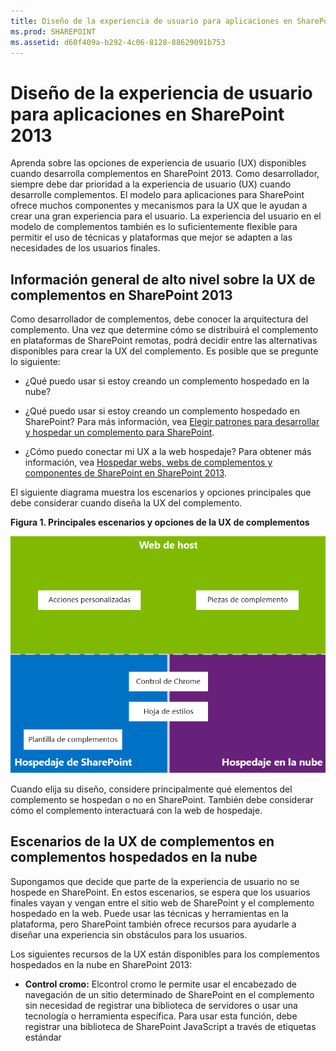 ```yaml
---
title: Diseño de la experiencia de usuario para aplicaciones en SharePoint 2013
ms.prod: SHAREPOINT
ms.assetid: d60f409a-b292-4c06-8128-88629091b753
---
```



# Diseño de la experiencia de usuario para aplicaciones en SharePoint 2013
Aprenda sobre las opciones de experiencia de usuario (UX) disponibles cuando desarrolla complementos en SharePoint 2013.
Como desarrollador, siempre debe dar prioridad a la experiencia de usuario (UX) cuando desarrolle complementos. El modelo para aplicaciones para SharePoint ofrece muchos componentes y mecanismos para la UX que le ayudan a crear una gran experiencia para el usuario. La experiencia del usuario en el modelo de complementos también es lo suficientemente flexible para permitir el uso de técnicas y plataformas que mejor se adapten a las necesidades de los usuarios finales.
  
    
    


## Información general de alto nivel sobre la UX de complementos en SharePoint 2013
<a name="SP15_UXdesignapps_overview"> </a>

Como desarrollador de complementos, debe conocer la arquitectura del complemento. Una vez que determine cómo se distribuirá el complemento en plataformas de SharePoint remotas, podrá decidir entre las alternativas disponibles para crear la UX del complemento. Es posible que se pregunte lo siguiente:
  
    
    

- ¿Qué puedo usar si estoy creando un complemento hospedado en la nube?
    
  
- ¿Qué puedo usar si estoy creando un complemento hospedado en SharePoint? Para más información, vea  [Elegir patrones para desarrollar y hospedar un complemento para SharePoint](choose-patterns-for-developing-and-hosting-your-sharepoint-add-in.md).
    
  
- ¿Cómo puedo conectar mi UX a la web hospedaje? Para obtener más información, vea  [Hospedar webs, webs de complementos y componentes de SharePoint en SharePoint 2013](host-webs-add-in-webs-and-sharepoint-components-in-sharepoint-2013.md).
    
  
El siguiente diagrama muestra los escenarios y opciones principales que debe considerar cuando diseña la UX del complemento.
  
    
    

**Figura 1. Principales escenarios y opciones de la UX de complementos**

  
    
    

  
    
    
![Principales escenarios de UX de aplicaciones](images/AppUX_landscape.png)
  
    
    
Cuando elija su diseño, considere principalmente qué elementos del complemento se hospedan o no en SharePoint. También debe considerar cómo el complemento interactuará con la web de hospedaje.
  
    
    

## Escenarios de la UX de complementos en complementos hospedados en la nube
<a name="SP15_UXdesignapps_devhosted"> </a>

Supongamos que decide que parte de la experiencia de usuario no se hospede en SharePoint. En estos escenarios, se espera que los usuarios finales vayan y vengan entre el sitio web de SharePoint y el complemento hospedado en la web. Puede usar las técnicas y herramientas en la plataforma, pero SharePoint también ofrece recursos para ayudarle a diseñar una experiencia sin obstáculos para los usuarios.
  
    
    
Los siguientes recursos de la UX están disponibles para los complementos hospedados en la nube en SharePoint 2013:
  
    
    

- **Control cromo:** Elcontrol cromo le permite usar el encabezado de navegación de un sitio determinado de SharePoint en el complemento sin necesidad de registrar una biblioteca de servidores o usar una tecnología o herramienta específica. Para usar esta función, debe registrar una biblioteca de SharePoint JavaScript a través de etiquetas estándar <script>. Puede proporcionar un marcador de posición con un elemento **div** HTML y además personalizar el control con las opciones disponibles. El control hereda su apariencia del sitio web de SharePoint especificado. Para obtener más información, vea [Usar el control cromo de cliente en complementos de SharePoint](use-the-client-chrome-control-in-sharepoint-add-ins.md).
    
   **Vea el vídeo: Control de cromo de SharePoint 2013**

  

  
    
    
![Vídeos](images/mod_icon_video.png)
  
    
    

  
    
    

  
    
    
- **Hoja de estilos:** Puede hacer una referencia a la hoja de estilos del sitio web de SharePoint en la Complemento de SharePoint y usarla para determinar el estilo de las páginas web con las clases disponibles. Además, si los usuarios finales cambian el tema del sitio web de SharePoint, el complemento puede adoptar el nuevo conjunto de estilos sin modificar la referencia en el complemento. Para obtener más información, vea [Usar una hoja de estilos del sitio web de SharePoint en complementos de SharePoint](use-a-sharepoint-website-s-style-sheet-in-sharepoint-add-ins.md).
    
  
La Figura 2 muestra los recursos en el modelo para aplicaciones para SharePoint para complementos hospedados en la nube.
  
    
    

**Figura 2. Recursos de la UX de complementos para complementos hospedados en la nube**

  
    
    

  
    
    
![Recursos de UX de aplicaciones para aplicaciones hospedadas por el desarrollador](images/AppUX_devhosted.png)
  
    
    

  
    
    

  
    
    

## Escenarios de la UX de complementos en complementos hospedados en SharePoint
<a name="SP15_UXdesignapps_SPhosted"> </a>

Si el complemento está hospedado en SharePoint, es menos probable que cambie mucho la experiencia de usuario cuando los usuarios se muevan entre la web de hospedaje y la web del complemento. Cuando se implementa el complemento, la web del complemento adopta la hoja de estilos y el tema de la web de hospedaje. Aún puede usar el control del contenedor visual y la hoja de estilos en un complemento hospedado en SharePoint, pero la diferencia más significativa con los escenarios hospedados en la nube es la disponibilidad de la plantilla de complementos.
  
    
    
El siguiente recurso de UX está disponible para los complementos hospedados en SharePoint:
  
    
    

- **Plantilla de complementos:** La plantilla de complementos incluye la página maestra **app.master**. Es la opción predeterminada cuando crea una web de complementos.
    
  
Los complementos hospedados en SharePoint también aprovechan los recursos y las tecnologías existentes en SharePoint, como la cinta, la infraestructura de elementos web y la representación del lado cliente.
  
    
    

## Escenarios para conectar la UX del complemento a la web de hospedaje
<a name="SP15_UXdesignapps_connectingappUX"> </a>

Algunos de los casos de uso para el complemento se pueden activar desde la web de hospedaje. SharePoint ofrece formas para abrir el complemento desde una biblioteca o lista de documentos además de formas de mostrar algunas de las experiencias de usuario de los complementos dentro de las páginas hospedadas en SharePoint.
  
    
    
Los siguientes recursos de la UX están disponibles para conectar la UX del complemento a la web de hospedaje:
  
    
    

- **Acciones personalizadas**: puede usar acciones personalizadas para conectar la UX de la web host con el complemento. Hay dos tipos de acciones personalizadas: decinta o deECB. Una acción personalizada puede enviar parámetros como la lista o elemento sobre el que fue invocado a una página remota. Para obtener más información, vea  [Crear acciones personalizadas para implementarlas con complementos de SharePoint](create-custom-actions-to-deploy-with-sharepoint-add-ins.md).
    
  
- **Elementos de complementos:** Puede incluir parte de la experiencia de usuario del complemento en la web de hospedaje con elementos del complemento. El elemento del complemento está disponible en la galería Elementos web en la web de hospedaje cuando implementa el complemento. Los usuarios entonces pueden agregar el elemento del complemento a una página con el control **Agregador de elementos web**. Para obtener más información, vea [Crear elementos del complemento para instalar con el complemento para SharePoint](create-add-in-parts-to-install-with-your-sharepoint-add-in.md).
    
  
La Figura 3 muestra los recursos en el modelo para aplicaciones para SharePoint para conectar la UX de complementos a la web de hospedaje.
  
    
    

**Figura 3. Recursos de la UX de complementos para la web de hospedaje**

  
    
    

  
    
    
![Recursos de UX de aplicaciones para la web host](images/AppUX_hostweb.png)
  
    
    

  
    
    

  
    
    

## Recursos adicionales
<a name="SP15_UXdesignapps_addresources"> </a>

Para aprender a usar las opciones de la UX de complemento en Complementos de SharePoint, vea los siguientes recursos:
  
    
    

-  [Diseñar aplicaciones para SharePoint](design-sharepoint-add-ins.md)
    
  
-  [Complementos de SharePoint](sharepoint-add-ins.md)
    
  
-  [Tres formas de concebir las opciones de diseño de complementos para SharePoint](three-ways-to-think-about-design-options-for-sharepoint-add-ins.md)
    
  
-  [Aspectos importantes del panorama de desarrollo y arquitectura de los complementos para SharePoint](important-aspects-of-the-sharepoint-add-in-architecture-and-development-landscap.md)
    
  
-  [Hospedar webs, webs de complementos y componentes de SharePoint en SharePoint 2013](host-webs-add-in-webs-and-sharepoint-components-in-sharepoint-2013.md)
    
  
-  [Directrices de diseño de los complementos para la experiencia de usuario de SharePoint](sharepoint-add-ins-ux-design-guidelines.md)
    
  
-  [Crear componentes de experiencia de usuario en SharePoint 2013](create-ux-components-in-sharepoint-2013.md)
    
  
-  [Usar una hoja de estilos del sitio web de SharePoint en complementos de SharePoint](use-a-sharepoint-website-s-style-sheet-in-sharepoint-add-ins.md)
    
  
-  [Usar el control cromo de cliente en complementos de SharePoint](use-the-client-chrome-control-in-sharepoint-add-ins.md)
    
  
-  [Crear elementos del complemento para instalar con el complemento para SharePoint](create-add-in-parts-to-install-with-your-sharepoint-add-in.md)
    
  
-  [Crear acciones personalizadas para implementarlas con complementos de SharePoint](create-custom-actions-to-deploy-with-sharepoint-add-ins.md)
    
  

